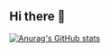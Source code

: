 ## Hi there 👋
[![Anurag's GitHub stats](https://github-readme-stats.vercel.app/api?username=Swayam-SMishra&hide=prs,issues,contribs&show_icons=true&theme=jolly&border_color=a960ff&border_radius=28&bg_color=25,191622,151A28,291B3E,191622)](https://github.com/anuraghazra/github-readme-stats)
<!--
**Swayam-SMishra/Swayam-SMishra** is a ✨ _special_ ✨ repository because its `README.md` (this file) appears on your GitHub profile.

Here are some ideas to get you started:

- 🔭 I’m currently working on ...
- 🌱 I’m currently learning ...
- 👯 I’m looking to collaborate on ...
- 🤔 I’m looking for help with ...
- 💬 Ask me about ...
- 📫 How to reach me: ...
- 😄 Pronouns: ...
- ⚡ Fun fact: ...
-->
